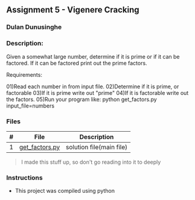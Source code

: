 ## Assignment 5 - Vigenere Cracking
### Dulan Dunusinghe
### Description:

Given a somewhat large number, determine if it is prime or if it can be factored. If it can be factored print out the prime factors.

Requirements:

01)Read each number in from input file.
02)Determine if it is prime, or factorable
03)If it is prime write out "prime"
04)If it is factorable write out the factors.
05)Run your program like: python get_factors.py input_file=numbers

### Files

|   #   | File                       | Description                                                |
| :---: | -------------------------- | ---------------------------------------------------------- |
|   1   | [get_factors.py](./get_factors.py)     | solution file(main file)                                             |

>I made this stuff up, so don't go reading into it to deeply


### Instructions

- This project was compiled using python

